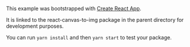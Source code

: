 This example was bootstrapped with [Create React App](https://github.com/facebook/create-react-app).

It is linked to the react-canvas-to-img package in the parent directory for development purposes.

You can run `yarn install` and then `yarn start` to test your package.
